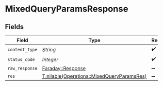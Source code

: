 # MixedQueryParamsResponse


## Fields

| Field                                                                                        | Type                                                                                         | Required                                                                                     | Description                                                                                  |
| -------------------------------------------------------------------------------------------- | -------------------------------------------------------------------------------------------- | -------------------------------------------------------------------------------------------- | -------------------------------------------------------------------------------------------- |
| `content_type`                                                                               | *String*                                                                                     | :heavy_check_mark:                                                                           | N/A                                                                                          |
| `status_code`                                                                                | *Integer*                                                                                    | :heavy_check_mark:                                                                           | N/A                                                                                          |
| `raw_response`                                                                               | [Faraday::Response](https://www.rubydoc.info/gems/faraday/Faraday/Response)                  | :heavy_minus_sign:                                                                           | N/A                                                                                          |
| `res`                                                                                        | [T.nilable(Operations::MixedQueryParamsRes)](../../models/operations/mixedqueryparamsres.md) | :heavy_minus_sign:                                                                           | OK                                                                                           |